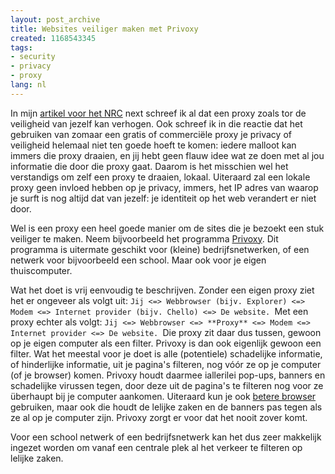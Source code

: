 ```yaml
---
layout: post_archive
title: Websites veiliger maken met Privoxy
created: 1168543345
tags:
- security
- privacy
- proxy
lang: nl
---
```

In mijn [artikel voor het NRC](http://bler.webschuur.com/nrcnext_met_mijn_bijdrage_erin_harry_hacker_surft_ook_mee) next schreef ik al dat een proxy zoals tor de veiligheid van jezelf kan verhogen. Ook schreef ik in die reactie dat het gebruiken van zomaar een gratis of commerciële proxy je privacy of veiligheid helemaal niet ten goede hoeft te komen: iedere malloot kan immers die proxy draaien, en jij hebt geen flauw idee wat ze doen met al jou informatie die door die proxy gaat. Daarom is het misschien wel het verstandigs om zelf een proxy te draaien, lokaal. Uiteraard zal een lokale proxy geen invloed hebben op je privacy, immers, het IP adres van waarop je surft is nog altijd dat van jezelf: je identiteit op het web verandert er niet door.

Wel is een proxy een heel goede manier om de sites die je bezoekt een stuk veiliger te maken. Neem bijvoorbeeld het programma [Privoxy](http://privoxy.org). Dit programma is uitermate geschikt voor (kleine) bedrijfsnetwerken, of een netwerk voor bijvoorbeeld een school. Maar ook voor je eigen thuiscomputer.

Wat het doet is vrij eenvoudig te beschrijven. Zonder een eigen proxy ziet het er ongeveer als volgt uit: ``Jij <=> Webbrowser (bijv. Explorer) <=> Modem <=> Internet provider (bijv. Chello) <=> De website. ``Met een proxy echter als volgt: ``Jij <=> Webbrowser <=> **Proxy** <=> Modem <=> Internet provider <=> De website. ``Die proxy zit daar dus tussen, gewoon op je eigen computer als een filter. Privoxy is dan ook eigenlijk gewoon een filter. Wat het meestal voor je doet is alle (potentiele) schadelijke informatie, of hinderlijke informatie, uit je pagina's filteren, nog vóór ze op je computer (of je browser) komen. Privoxy houdt daarmee iallerilei pop-ups, banners en schadelijke virussen tegen, door deze uit de pagina's te filteren nog voor ze überhaupt bij je computer aankomen. Uiteraard kun je ook [betere browser](http://www.mozilla-europe.org/nl/products/firefox/) gebruiken, maar ook die houdt de lelijke zaken en de banners pas tegen als ze al op je computer zijn. Privoxy zorgt er voor dat het nooit zover komt.

Voor een school netwerk of een bedrijfsnetwerk kan het dus zeer makkelijk ingezet worden om vanaf een centrale plek al het verkeer te filteren op lelijke zaken. 
